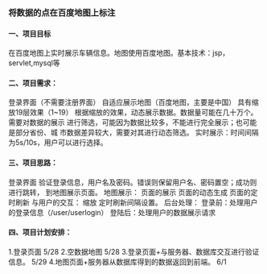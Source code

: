 ### 将数据的点在百度地图上标注
#### 一、项目目标
在百度地图上实时展示车辆信息。地图使用百度地图。基本技术：jsp，servlet,mysql等

#### 二、项目需求：
登录界面（不需要注册界面）
自适应展示地图（百度地图，主要是中国）
具有缩放19层效果（1~19）
根据缩放的效果，动态展示数据。数据量可能在几十万个。需要对数据的展示	进行筛选，可能因为数据比较多，不能进行完全展示；也可能是部分省份、城	市数据差异较大，需要对其进行动态筛选。
实时展示：时间间隔为5s/10s，用户可以进行选择。
#### 三、项目思路：
登录界面
验证登录信息，用户名及密码。错误则保留用户名、密码置空；成功则进行跳转，	到地图展示页面。
地图展示：
页面的展示
页面的动态生成
页面的定时刷新
与用户的交互：
缩放
定时刷新间隔设置。
后台处理：
登录前：处理用户的登录信息（/user/userlogin）
登陆后：处理用户的数据展示请求
#### 四、项目计划安排：
1.登录页面		5/28
2.空数据地图		5/28
3.登录页面+与服务器、数据库交互进行验证信息。		5/29
4.地图页面+服务器从数据库得到的数据返回到前端。		6/1
